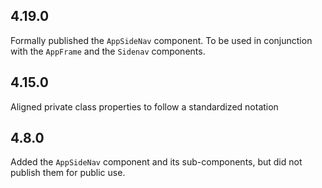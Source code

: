 ## 4.19.0

Formally published the `AppSideNav` component. To be used in conjunction with the `AppFrame` and the `Sidenav` components.

## 4.15.0

Aligned private class properties to follow a standardized notation

## 4.8.0

Added the `AppSideNav` component and its sub-components, but did not publish them for public use.

